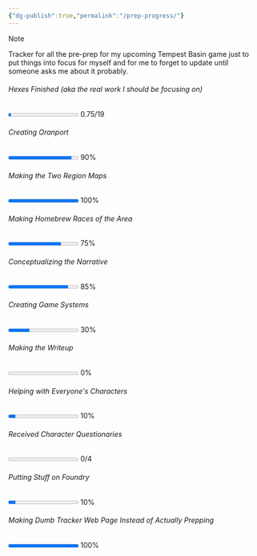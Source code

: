 ```yaml
---
{"dg-publish":true,"permalink":"/prep-progress/"}
---
```


> [!NOTE] 
> Tracker for all the pre-prep for my upcoming Tempest Basin game just to put things into focus for myself and for me to forget to update until someone asks me about it probably.

###### Hexes Finished (aka the real work I should be focusing on)
<progress max=19 value=.75> </progress> 0.75/19

###### Creating Oranport
<progress max=100 value=90> </progress> 90%

###### Making the Two Region Maps
<progress max=100 value=100> </progress> 100%

###### Making Homebrew Races of the Area
<progress max=100 value=75> </progress> 75%

###### Conceptualizing the Narrative
<progress max=100 value=85> </progress> 85%

###### Creating Game Systems
<progress max=100 value=30> </progress> 30%

###### Making the Writeup
<progress max=100 value=0> </progress> 0%

###### Helping with Everyone's Characters
<progress max=100 value=10> </progress> 10%

###### Received Character Questionaries 
<progress max=4 value=0> </progress> 0/4

###### Putting Stuff on Foundry
<progress max=100 value=10> </progress> 10%

###### Making Dumb Tracker Web Page Instead of Actually Prepping
<progress max=100 value=100> </progress> 100%